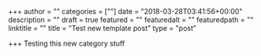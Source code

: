 +++
author = ""
categories = [""]
date = "2018-03-28T03:41:56+00:00"
description = ""
draft = true
featured = ""
featuredalt = ""
featuredpath = ""
linktitle = ""
title = "Test new template post"
type = "post"

+++
Testing this new category stuff
